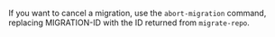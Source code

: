 If you want to cancel a migration, use the `abort-migration` command, replacing MIGRATION-ID with the ID returned from `migrate-repo`.
